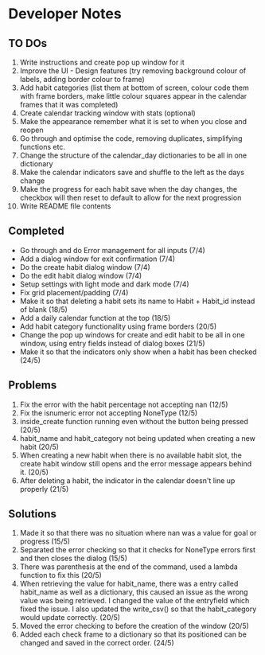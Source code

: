# Developer Notes

## TO DOs

1. Write instructions and create pop up window for it
2. Improve the UI - Design features (try removing background colour of labels, adding border colour to frame)
3. Add habit categories (list them at bottom of screen, colour code them with frame borders, make little colour squares appear in the calendar frames that it was completed)
4. Create calendar tracking window with stats (optional)
6. Make the appearance remember what it is set to when you close and reopen
7. Go through and optimise the code, removing duplicates, simplifying functions etc.
8. Change the structure of the calendar_day dictionaries to be all in one dictionary
9. Make the calendar indicators save and shuffle to the left as the days change
10. Make the progress for each habit save when the day changes, the checkbox will then reset to default to allow for the next progression
11. Write README file contents


## Completed

* Go through and do Error management for all inputs (7/4)
* Add a dialog window for exit confirmation (7/4)
* Do the create habit dialog window (7/4)
* Do the edit habit dialog window (7/4)
* Setup settings with light mode and dark mode (7/4)
* Fix grid placement/padding (7/4)
* Make it so that deleting a habit sets its name to Habit + Habit_id instead of blank (18/5)
* Add a daily calendar function at the top (18/5)
* Add habit category functionality using frame borders (20/5)
* Change the pop up windows for create and edit habit to be all in one window, using entry fields instead of dialog boxes (21/5)
* Make it so that the indicators only show when a habit has been checked (24/5)

## Problems

1. Fix the error with the habit percentage not accepting nan (12/5)
2. Fix the isnumeric error not accepting NoneType (12/5)
3. inside_create function running even without the button being pressed (20/5)
4. habit_name and habit_category not being updated when creating a new habit (20/5)
5. When creating a new habit when there is no available habit slot, the create habit window still opens and the error message appears behind it. (20/5)
6. After deleting a habit, the indicator in the calendar doesn't line up properly (21/5)

## Solutions

1. Made it so that there was no situation where nan was a value for goal or progress (15/5)
2. Separated the error checking so that it checks for NoneType errors first and then closes the dialog (15/5)
3. There was parenthesis at the end of the command, used a lambda function to fix this (20/5)
4. When retrieving the value for habit_name, there was a entry called habit_name as well as a dictionary, this caused an issue as the wrong value was being retrieved. I changed the value of the entryfield which fixed the issue. I also updated the write_csv() so that the habit_category would update correctly. (20/5)
5. Moved the error checking to before the creation of the window (20/5)
6. Added each check frame to a dictionary so that its positioned can be changed and saved in the correct order. (24/5)